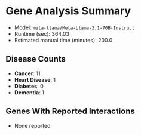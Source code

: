 # Gene Analysis Summary
- Model: `meta-llama/Meta-Llama-3.1-70B-Instruct`
- Runtime (sec): 364.03
- Estimated manual time (minutes): 200.0

## Disease Counts
- **Cancer**: 11
- **Heart Disease**: 1
- **Diabetes**: 0
- **Dementia**: 1

## Genes With Reported Interactions
- None reported
